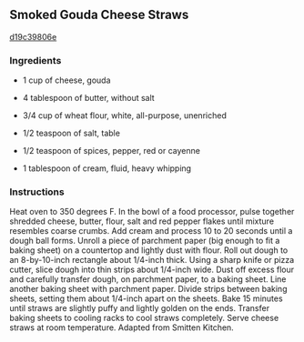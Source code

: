 ## Smoked Gouda Cheese Straws

[d19c39806e](http://tastykitchen.com/recipes/appetizers-and-snacks/smoked-gouda-cheese-straws/)

### Ingredients

 - 1 cup of cheese, gouda

 - 4 tablespoon of butter, without salt

 - 3/4 cup of wheat flour, white, all-purpose, unenriched

 - 1/2 teaspoon of salt, table

 - 1/2 teaspoon of spices, pepper, red or cayenne

 - 1 tablespoon of cream, fluid, heavy whipping

### Instructions

Heat oven to 350 degrees F. In the bowl of a food processor, pulse together shredded cheese, butter, flour, salt and red pepper flakes until mixture resembles coarse crumbs. Add cream and process 10 to 20 seconds until a dough ball forms. Unroll a piece of parchment paper (big enough to fit a baking sheet) on a countertop and lightly dust with flour. Roll out dough to an 8-by-10-inch rectangle about 1/4-inch thick. Using a sharp knife or pizza cutter, slice dough into thin strips about 1/4-inch wide. Dust off excess flour and carefully transfer dough, on parchment paper, to a baking sheet. Line another baking sheet with parchment paper. Divide strips between baking sheets, setting them about 1/4-inch apart on the sheets. Bake 15 minutes until straws are slightly puffy and lightly golden on the ends. Transfer baking sheets to cooling racks to cool straws completely. Serve cheese straws at room temperature. Adapted from Smitten Kitchen.